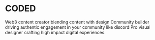 # CODED
Web3 content creator blending content with design Community builder driving authentic engagement in your community like discord Pro visual designer crafting high impact digital experiences
